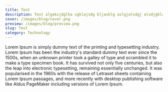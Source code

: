 ```yaml
---
title: Test
description: Test algaksjdglka sgklajsdg kljasklg aslgjalsdgj alsdjgklasjd gasdjglasd glkasjg asdjg aslgjalskdgjal;sd gasd gjasgjaoisdjg aljgklasjdg asdgkasd gajsdklgs
cover: /images/blog/cover.png
preview: /images/blog/preview.png
slug: Test
category: Technology
---
```


Lorem Ipsum is simply dummy text of the printing and typesetting industry. Lorem Ipsum has been the industry's standard dummy text ever since the 1500s, when an unknown printer took a galley of type and scrambled it to make a type specimen book. It has survived not only five centuries, but also the leap into electronic typesetting, remaining essentially unchanged. It was popularised in the 1960s with the release of Letraset sheets containing Lorem Ipsum passages, and more recently with desktop publishing software like Aldus PageMaker including versions of Lorem Ipsum.

